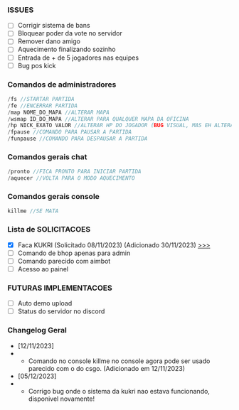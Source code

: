 ### ISSUES
- [ ] Corrigir sistema de bans
- [ ] Bloquear poder da vote no servidor
- [ ] Remover dano amigo 
- [ ] Aquecimento finalizando sozinho
- [ ] Entrada de + de 5 jogadores nas equipes
- [ ] Bug pos kick 

### Comandos de administradores
```c
/fs //STARTAR PARTIDA
/fe //ENCERRAR PARTIDA
/map NOME_DO_MAPA //ALTERAR MAPA
/wsmap ID_DO_MAPA //ALTERAR PARA QUALQUER MAPA DA OFICINA
/hp NICK_EXATO VALOR //ALTERAR HP DO JOGADOR (BUG VISUAL, MAS EH ALTERADO)
/fpause //COMANDO PARA PAUSAR A PARTIDA
/funpause //COMANDO PARA DESPAUSAR A PARTIDA
```

### Comandos gerais chat
```c
/pronto //FICA PRONTO PARA INICIAR PARTIDA
/aquecer //VOLTA PARA O MODO AQUECIMENTO
```

### Comandos gerais console
```c
killme //SE MATA
```

### Lista de SOLICITACOES
- [X] Faca KUKRI (Solicitado 08/11/2023) (Adicionado 30/11/2023) [>>>](https://github.com/kubrv/1337-servidor/tree/main/instrucoes/kukri) 
- [ ] Comando de bhop apenas para admin
- [ ] Comando parecido com aimbot
- [ ] Acesso ao painel

### FUTURAS IMPLEMENTACOES
- [ ] Auto demo upload
- [ ] Status do servidor no discord

### Changelog Geral
- [12/11/2023]
- - Comando no console killme no console agora pode ser usado parecido com o do csgo. (Adicionado em 12/11/2023)
- [05/12/2023]
- - Corrigo bug onde o sistema da kukri nao estava funcionando, disponivel novamente!

<!-- >
- [ ] Smoke colorida para um jogador em especifico. (Iniciado 10/11/2023)
- [ ] Multiplo pulo para admin. (Iniciado 10/11/2023)
- [ ] Cs2 weapons skins web site (19/11/2023)
- [ ] Santa claus para papai noel (Visto 17/11/2023 )
- [ ] Poder bloquear qualquer arma (Visto 20/11/2023 )
- [X] Jogadores podem ocultar suas pernas. (cmd /pernas) (Iniciado 12/11/2023) [DEMONSTRACAO](https://drive.google.com/file/d/1VC3jqssBFEKwUvPmBVuHQsvo5Bo1HCgp/view?usp=sharing) 
- [X] Cada time com smoke colorida (Iniciado 20/11/2023) [DEMONSTRACAO](https://drive.google.com/file/d/1VBqLqReRK69xNTMvYoFq8TvlGXcrLlWr/view?usp=sharing) 
-->

